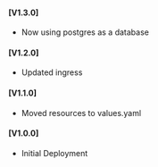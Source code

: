 #### [V1.3.0]
* Now using postgres as a database

#### [V1.2.0]
* Updated ingress

#### [V1.1.0]
* Moved resources to values.yaml

#### [V1.0.0]
* Initial Deployment